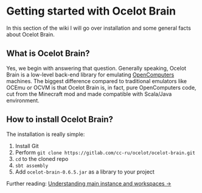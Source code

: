 # Getting started with Ocelot Brain

In this section of the wiki I will go over installation and some general facts about Ocelot Brain.

## What is Ocelot Brain?

Yes, we begin with answering that question. 
Generally speaking, Ocelot Brain is a low-level back-end library for emulating [OpenComputers](https://www.curseforge.com/minecraft/mc-mods/opencomputers) machines. 
The biggest difference compared to traditional emulators like OCEmu or OCVM is that Ocelot Brain is, in fact, pure OpenComputers code, cut from the Minecraft mod and made compatible with Scala/Java environment.

## How to install Ocelot Brain?

The installation is really simple:
1. Install Git
2. Perform `git clone https://gitlab.com/cc-ru/ocelot/ocelot-brain.git`
3. `cd` to the cloned repo
4. `sbt assembly`
5. Add `ocelot-brain-0.6.5.jar` as a library to your project

Further reading: [Understanding main instance and workspaces ->](https://vladg24yt.github.io/Ocelot-Java-Wiki/instance_and_workspaces)

